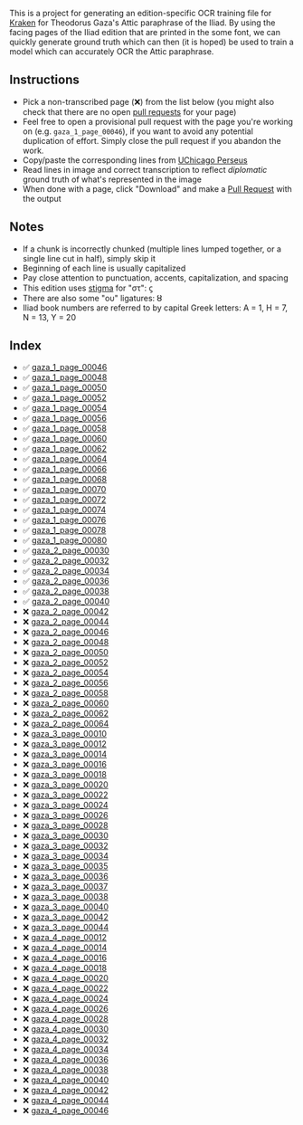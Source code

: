 ---
---

This is a project for generating an edition-specific OCR training file for [Kraken](http://kraken.re/) for Theodorus Gaza's Attic paraphrase of the Iliad. By using the facing pages of the Iliad edition that are printed in the some font, we can quickly generate ground truth which can then (it is hoped) be used to train a model which can accurately OCR the Attic paraphrase.

## Instructions

 * Pick a non-transcribed page (❌) from the list below (you might also check that there are no open [pull requests](https://github.com/ryanfb/kraken-gaza-iliad/pulls) for your page)
 * Feel free to open a provisional pull request with the page you're working on (e.g. `gaza_1_page_00046`), if you want to avoid any potential duplication of effort. Simply close the pull request if you abandon the work.
 * Copy/paste the corresponding lines from [UChicago Perseus](http://artflsrv02.uchicago.edu/cgi-bin/perseus/citequery3.pl?dbname=GreekFeb19&query=Hom.%20Il.&getid=0)
 * Read lines in image and correct transcription to reflect *diplomatic* ground truth of what's represented in the image
 * When done with a page, click "Download" and make a [Pull Request](https://github.com/ryanfb/kraken-gaza-iliad/pulls) with the output

## Notes

 * If a chunk is incorrectly chunked (multiple lines lumped together, or a single line cut in half), simply skip it
 * Beginning of each line is usually capitalized
 * Pay close attention to punctuation, accents, capitalization, and spacing
 * This edition uses [stigma](https://en.wikipedia.org/wiki/Stigma_(letter)) for "στ": ϛ
 * There are also some "ου" ligatures: ȣ
 * Iliad book numbers are referred to by capital Greek letters: Α = 1, Η = 7, Ν = 13, Υ = 20

## Index

 * ✅ [gaza_1_page_00046](gaza_1_page_00046.html)
 * ✅ [gaza_1_page_00048](gaza_1_page_00048.html)
 * ✅ [gaza_1_page_00050](gaza_1_page_00050.html)
 * ✅ [gaza_1_page_00052](gaza_1_page_00052.html)
 * ✅ [gaza_1_page_00054](gaza_1_page_00054.html)
 * ✅ [gaza_1_page_00056](gaza_1_page_00056.html)
 * ✅ [gaza_1_page_00058](gaza_1_page_00058.html)
 * ✅ [gaza_1_page_00060](gaza_1_page_00060.html)
 * ✅ [gaza_1_page_00062](gaza_1_page_00062.html)
 * ✅ [gaza_1_page_00064](gaza_1_page_00064.html)
 * ✅ [gaza_1_page_00066](gaza_1_page_00066.html)
 * ✅ [gaza_1_page_00068](gaza_1_page_00068.html)
 * ✅ [gaza_1_page_00070](gaza_1_page_00070.html)
 * ✅ [gaza_1_page_00072](gaza_1_page_00072.html)
 * ✅ [gaza_1_page_00074](gaza_1_page_00074.html)
 * ✅ [gaza_1_page_00076](gaza_1_page_00076.html)
 * ✅ [gaza_1_page_00078](gaza_1_page_00078.html)
 * ✅ [gaza_1_page_00080](gaza_1_page_00080.html)
 * ✅ [gaza_2_page_00030](gaza_2_page_00030.html)
 * ✅ [gaza_2_page_00032](gaza_2_page_00032.html)
 * ✅ [gaza_2_page_00034](gaza_2_page_00034.html)
 * ✅ [gaza_2_page_00036](gaza_2_page_00036.html)
 * ✅ [gaza_2_page_00038](gaza_2_page_00038.html)
 * ✅ [gaza_2_page_00040](gaza_2_page_00040.html)
 * ❌ [gaza_2_page_00042](gaza_2_page_00042.html)
 * ❌ [gaza_2_page_00044](gaza_2_page_00044.html)
 * ❌ [gaza_2_page_00046](gaza_2_page_00046.html)
 * ❌ [gaza_2_page_00048](gaza_2_page_00048.html)
 * ❌ [gaza_2_page_00050](gaza_2_page_00050.html)
 * ❌ [gaza_2_page_00052](gaza_2_page_00052.html)
 * ❌ [gaza_2_page_00054](gaza_2_page_00054.html)
 * ❌ [gaza_2_page_00056](gaza_2_page_00056.html)
 * ❌ [gaza_2_page_00058](gaza_2_page_00058.html)
 * ❌ [gaza_2_page_00060](gaza_2_page_00060.html)
 * ❌ [gaza_2_page_00062](gaza_2_page_00062.html)
 * ❌ [gaza_2_page_00064](gaza_2_page_00064.html)
 * ❌ [gaza_3_page_00010](gaza_3_page_00010.html)
 * ❌ [gaza_3_page_00012](gaza_3_page_00012.html)
 * ❌ [gaza_3_page_00014](gaza_3_page_00014.html)
 * ❌ [gaza_3_page_00016](gaza_3_page_00016.html)
 * ❌ [gaza_3_page_00018](gaza_3_page_00018.html)
 * ❌ [gaza_3_page_00020](gaza_3_page_00020.html)
 * ❌ [gaza_3_page_00022](gaza_3_page_00022.html)
 * ❌ [gaza_3_page_00024](gaza_3_page_00024.html)
 * ❌ [gaza_3_page_00026](gaza_3_page_00026.html)
 * ❌ [gaza_3_page_00028](gaza_3_page_00028.html)
 * ❌ [gaza_3_page_00030](gaza_3_page_00030.html)
 * ❌ [gaza_3_page_00032](gaza_3_page_00032.html)
 * ❌ [gaza_3_page_00034](gaza_3_page_00034.html)
 * ❌ [gaza_3_page_00035](gaza_3_page_00035.html)
 * ❌ [gaza_3_page_00036](gaza_3_page_00036.html)
 * ❌ [gaza_3_page_00037](gaza_3_page_00037.html)
 * ❌ [gaza_3_page_00038](gaza_3_page_00038.html)
 * ❌ [gaza_3_page_00040](gaza_3_page_00040.html)
 * ❌ [gaza_3_page_00042](gaza_3_page_00042.html)
 * ❌ [gaza_3_page_00044](gaza_3_page_00044.html)
 * ❌ [gaza_4_page_00012](gaza_4_page_00012.html)
 * ❌ [gaza_4_page_00014](gaza_4_page_00014.html)
 * ❌ [gaza_4_page_00016](gaza_4_page_00016.html)
 * ❌ [gaza_4_page_00018](gaza_4_page_00018.html)
 * ❌ [gaza_4_page_00020](gaza_4_page_00020.html)
 * ❌ [gaza_4_page_00022](gaza_4_page_00022.html)
 * ❌ [gaza_4_page_00024](gaza_4_page_00024.html)
 * ❌ [gaza_4_page_00026](gaza_4_page_00026.html)
 * ❌ [gaza_4_page_00028](gaza_4_page_00028.html)
 * ❌ [gaza_4_page_00030](gaza_4_page_00030.html)
 * ❌ [gaza_4_page_00032](gaza_4_page_00032.html)
 * ❌ [gaza_4_page_00034](gaza_4_page_00034.html)
 * ❌ [gaza_4_page_00036](gaza_4_page_00036.html)
 * ❌ [gaza_4_page_00038](gaza_4_page_00038.html)
 * ❌ [gaza_4_page_00040](gaza_4_page_00040.html)
 * ❌ [gaza_4_page_00042](gaza_4_page_00042.html)
 * ❌ [gaza_4_page_00044](gaza_4_page_00044.html)
 * ❌ [gaza_4_page_00046](gaza_4_page_00046.html)
